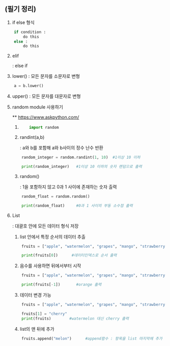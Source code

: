 ## (필기 정리)

1. if else 형식
```python
    if condition :
        do this
    else :
        do this
```

2. elif

    : else if 

3. lower() : 모든 문자를 소문자로 변형
```python
    a = b.lower()
```

4. upper() : 모든 문자를 대문자로 변형

5. random module 사용하기

    ** https://www.askpython.com/

    1)  ```python
            import random
        ```

    2) randint(a,b) 
     
         : a와 b를 포함해 a와 b사이의 정수 난수 반환

    ```python
        random_integer = random.randint(1, 10)  #1이상 10 이하

        print(random_integer)   #1이상 10 이하의 숫자 랜덤으로 출력
    ```

    3) random()

        : 1을 포함하지 않고 0과 1 사이에 존재하는 숫자 출력

    ```python
        random_float = random.random()

        print(random_float)     #0과 1 사이의 부동 소수점 출력
    ```

6. List

    : 대괄호 안에 모든 데이터 형식 저장

    1) list 안에서 특정 순서의 데이터 추출 
    ```python
        fruits = ["apple", "watermelon", "grapes", "mango", "strawberry", "orange"]

        print(fruits[0])      #데이터인덱스로 순서 출력
    ```

    2) 음수를 사용하면 뒤에서부터 시작
    ```python
        fruits = ["apple", "watermelon", "grapes", "mango", "strawberry", "orange"]

        print(fruits[-1])       #orange 출력
    ```

    3) 데이터 변경 가능
    ```python
        fruits = ["apple", "watermelon", "grapes", "mango", "strawberry", "orange"]

        fruits[1] = "cherry"
        print(fruits)        #watermelon 대신 cherry 출력
    ```
    
    4) list의 맨 뒤에 추가
    ```python
        fruits.append("melon")      #append함수 : 항목을 list 마지막에 추가
    ```
         